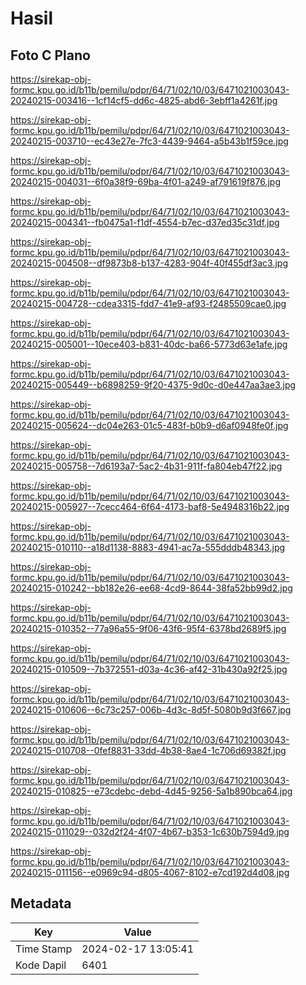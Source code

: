 # Hasil

## Foto C Plano

https://sirekap-obj-formc.kpu.go.id/b11b/pemilu/pdpr/64/71/02/10/03/6471021003043-20240215-003416--1cf14cf5-dd6c-4825-abd6-3ebff1a4261f.jpg

https://sirekap-obj-formc.kpu.go.id/b11b/pemilu/pdpr/64/71/02/10/03/6471021003043-20240215-003710--ec43e27e-7fc3-4439-9464-a5b43b1f59ce.jpg

https://sirekap-obj-formc.kpu.go.id/b11b/pemilu/pdpr/64/71/02/10/03/6471021003043-20240215-004031--6f0a38f9-69ba-4f01-a249-af791619f876.jpg

https://sirekap-obj-formc.kpu.go.id/b11b/pemilu/pdpr/64/71/02/10/03/6471021003043-20240215-004341--fb0475a1-f1df-4554-b7ec-d37ed35c31df.jpg

https://sirekap-obj-formc.kpu.go.id/b11b/pemilu/pdpr/64/71/02/10/03/6471021003043-20240215-004508--df9873b8-b137-4283-904f-40f455df3ac3.jpg

https://sirekap-obj-formc.kpu.go.id/b11b/pemilu/pdpr/64/71/02/10/03/6471021003043-20240215-004728--cdea3315-fdd7-41e9-af93-f2485509cae0.jpg

https://sirekap-obj-formc.kpu.go.id/b11b/pemilu/pdpr/64/71/02/10/03/6471021003043-20240215-005001--10ece403-b831-40dc-ba66-5773d63e1afe.jpg

https://sirekap-obj-formc.kpu.go.id/b11b/pemilu/pdpr/64/71/02/10/03/6471021003043-20240215-005449--b6898259-9f20-4375-9d0c-d0e447aa3ae3.jpg

https://sirekap-obj-formc.kpu.go.id/b11b/pemilu/pdpr/64/71/02/10/03/6471021003043-20240215-005624--dc04e263-01c5-483f-b0b9-d6af0948fe0f.jpg

https://sirekap-obj-formc.kpu.go.id/b11b/pemilu/pdpr/64/71/02/10/03/6471021003043-20240215-005758--7d6193a7-5ac2-4b31-911f-fa804eb47f22.jpg

https://sirekap-obj-formc.kpu.go.id/b11b/pemilu/pdpr/64/71/02/10/03/6471021003043-20240215-005927--7cecc464-6f64-4173-baf8-5e4948316b22.jpg

https://sirekap-obj-formc.kpu.go.id/b11b/pemilu/pdpr/64/71/02/10/03/6471021003043-20240215-010110--a18d1138-8883-4941-ac7a-555dddb48343.jpg

https://sirekap-obj-formc.kpu.go.id/b11b/pemilu/pdpr/64/71/02/10/03/6471021003043-20240215-010242--bb182e26-ee68-4cd9-8644-38fa52bb99d2.jpg

https://sirekap-obj-formc.kpu.go.id/b11b/pemilu/pdpr/64/71/02/10/03/6471021003043-20240215-010352--77a96a55-9f06-43f6-95f4-6378bd2689f5.jpg

https://sirekap-obj-formc.kpu.go.id/b11b/pemilu/pdpr/64/71/02/10/03/6471021003043-20240215-010509--7b372551-d03a-4c36-af42-31b430a92f25.jpg

https://sirekap-obj-formc.kpu.go.id/b11b/pemilu/pdpr/64/71/02/10/03/6471021003043-20240215-010606--6c73c257-006b-4d3c-8d5f-5080b9d3f667.jpg

https://sirekap-obj-formc.kpu.go.id/b11b/pemilu/pdpr/64/71/02/10/03/6471021003043-20240215-010708--0fef8831-33dd-4b38-8ae4-1c706d69382f.jpg

https://sirekap-obj-formc.kpu.go.id/b11b/pemilu/pdpr/64/71/02/10/03/6471021003043-20240215-010825--e73cdebc-debd-4d45-9256-5a1b890bca64.jpg

https://sirekap-obj-formc.kpu.go.id/b11b/pemilu/pdpr/64/71/02/10/03/6471021003043-20240215-011029--032d2f24-4f07-4b67-b353-1c630b7594d9.jpg

https://sirekap-obj-formc.kpu.go.id/b11b/pemilu/pdpr/64/71/02/10/03/6471021003043-20240215-011156--e0969c94-d805-4067-8102-e7cd192d4d08.jpg


## Metadata

| Key        | Value               |
| ---------- | ------------------- |
| Time Stamp | 2024-02-17 13:05:41 |
| Kode Dapil | 6401                |



